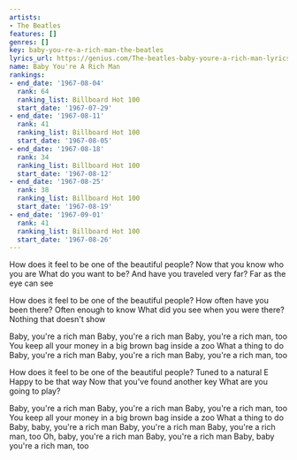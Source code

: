 ```yaml
---
artists:
- The Beatles
features: []
genres: []
key: baby-you-re-a-rich-man-the-beatles
lyrics_url: https://genius.com/The-beatles-baby-youre-a-rich-man-lyrics
name: Baby You're A Rich Man
rankings:
- end_date: '1967-08-04'
  rank: 64
  ranking_list: Billboard Hot 100
  start_date: '1967-07-29'
- end_date: '1967-08-11'
  rank: 41
  ranking_list: Billboard Hot 100
  start_date: '1967-08-05'
- end_date: '1967-08-18'
  rank: 34
  ranking_list: Billboard Hot 100
  start_date: '1967-08-12'
- end_date: '1967-08-25'
  rank: 38
  ranking_list: Billboard Hot 100
  start_date: '1967-08-19'
- end_date: '1967-09-01'
  rank: 41
  ranking_list: Billboard Hot 100
  start_date: '1967-08-26'
---
```

How does it feel to be one of the beautiful people?
Now that you know who you are
What do you want to be?
And have you traveled very far?
Far as the eye can see


How does it feel to be one of the beautiful people?
How often have you been there?
Often enough to know
What did you see when you were there?
Nothing that doesn't show


Baby, you're a rich man
Baby, you're a rich man
Baby, you're a rich man, too
You keep all your money in a big brown bag inside a zoo
What a thing to do
Baby, you're a rich man
Baby, you're a rich man
Baby, you're a rich man, too


How does it feel to be one of the beautiful people?
Tuned to a natural E
Happy to be that way
Now that you've found another key
What are you going to play?


Baby, you're a rich man
Baby, you're a rich man
Baby, you're a rich man, too
You keep all your money in a big brown bag inside a zoo
What a thing to do
Baby, baby, you're a rich man
Baby, you're a rich man
Baby, you're a rich man, too
Oh, baby, you're a rich man
Baby, you're a rich man
Baby, baby you're a rich man, too
